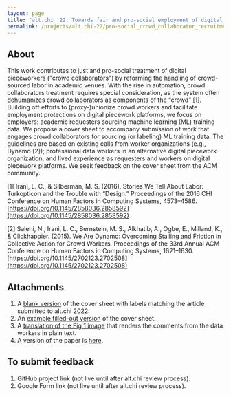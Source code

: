 ```yaml
---
layout: page
title: "alt.chi '22: Towards fair and pro-social employment of digital pieceworkers for sourcing machine learning training data"
permalink: /projects/alt.chi-22/pro-social_crowd_collaborator_recruitment_guidelines
---
```


## About

This work contributes to just and pro-social treatment of digital pieceworkers ("crowd collaborators") by reforming the handling of crowd-sourced labor in academic venues. With the rise in automation, crowd collaborators treatment requires special consideration, as the system often dehumanizes crowd collaborators as components of the “crowd” [1]. Building off efforts to (proxy-)unionize crowd workers and facilitate employment protections on digital piecework platforms, we focus on employers: academic requesters sourcing machine learning (ML) training data. We propose a cover sheet to accompany submission of work that engages crowd collaborators for sourcing (or labeling) ML training data. The guidelines are based on existing calls from worker organizations (e.g., Dynamo [2]); professional data workers in an alternative digital piecework organization; and lived experience as requesters and workers on digital piecework platforms. We seek feedback on the cover sheet from the ACM community.

[1] Irani, L. C., & Silberman, M. S. (2016). Stories We Tell About Labor: Turkopticon and the Trouble with “Design.” Proceedings of the 2016 CHI Conference on Human Factors in Computing Systems, 4573–4586. [https://doi.org/10.1145/2858036.2858592](https://doi.org/10.1145/2858036.2858592)

[2] Salehi, N., Irani, L. C., Bernstein, M. S., Alkhatib, A., Ogbe, E., Milland, K., & Clickhappier. (2015). We Are Dynamo: Overcoming Stalling and Friction in Collective Action for Crowd Workers. Proceedings of the 33rd Annual ACM Conference on Human Factors in Computing Systems, 1621–1630. [https://doi.org/10.1145/2702123.2702508](https://doi.org/10.1145/2702123.2702508)

## Attachments

1. A [blank version](https://annabelrothschild.com/documents/alt-chi-22/Cover-Sheet-Fillable.pdf) of the cover sheet with labels matching the article submitted to alt.chi 2022.
2. An [example filled-out version](https://annabelrothschild.com/documents/alt-chi-22/Cover-Sheet-Fillable-example.pdf) of the cover sheet.
3. A [translation of the Fig 1 image](https://annabelrothschild.com/documents/alt-chi-22/Fig1-text-translation.docx) that renders the comments from the data workers in plain text.
4. A version of the paper is [here](https://annabelrothschild.com/documents/alt-chi-22/Rothschild_Guidelines.pdf).

## To submit feedback

1. GitHub project link (not live until after alt.chi review process). <!--[GitHub project link.](https://github.com/annabelrothschild/pro-social_crowd_collaborator_recruitment_guidelines) -->
2. Google Form link (not live until after alt.chi review process). <!--[Google Docs link.](https://forms.gle/wJnoWK6yZ7dDNNXE6) -->